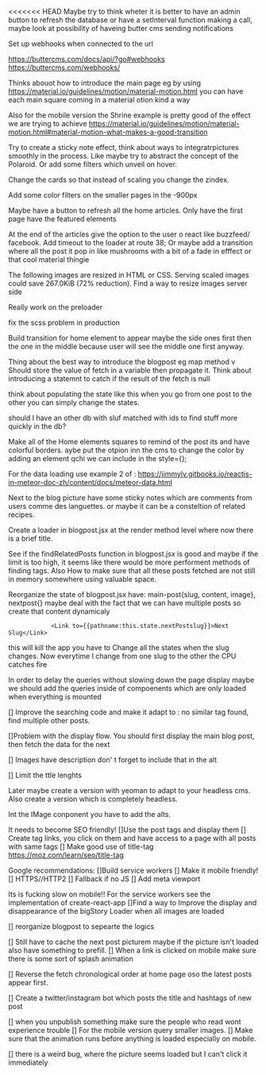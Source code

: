 <<<<<<< HEAD
Maybe try to think wheter it is better to have an admin button to refresh the database or have a setInterval function making a call, maybe look at possibility of haveing butter cms sending notifications


Set up webhooks when connected to the url

https://buttercms.com/docs/api/?go#webhooks
https://buttercms.com/webhooks/

Thinks abouot how to introduce the main page eg by using https://material.io/guidelines/motion/material-motion.html you can have each main square coming in a material otion kind a way

Also for the mobile version the Shrine example is pretty good of the effect we are trying to achieve https://material.io/guidelines/motion/material-motion.html#material-motion-what-makes-a-good-transition

Try to create a sticky note effect, think about ways to integratrpictures smoothly in the process. Like maybe try to abstract the concept of the Polaroid. Or add some filters which unveil on hover. 

Change the cards so that instead of scaling you change the zindex.

Add some color filters on the smaller pages in the -900px

Maybe have a button to refresh all the home articles. Only have the first page have the featured elements

At the end of the articles give the option to the user o react like buzzfeed/ facebook. 
Add timeout to the loader at route 38; Or maybe add a transition where all the post it pop in like mushrooms with a bit of a fade in efffect or that cool material thingie

The following images are resized in HTML or CSS. Serving scaled images could save 267.0KiB (72% reduction). Find a way to resize images server side 

Really work on the preloader

fix the scss problem in production


Build transition for home element to appear maybe the side ones first then the one in the middle because user will see the middle one first anyway. 

Thing about the best way to introduce the blogpost eg map method v 
Should store the value of fetch in a variable then propagate it. 
Think about introducing a  statemnt to catch if the result of the fetch is null

think about populating the state like this when you go from one post to the other you can simply change the states. 

should I have an other db with sluf matched with ids to find stuff more quickly in the db?

Make all of the Home elements squares to remind of the post its and have colorful borders. aybe put the otpion inn the cms to change the color by adding an element qchi we can include in the style={};

For the data loading use example 2 of : https://jimmylv.gitbooks.io/reactjs-in-meteor-doc-zh/content/docs/meteor-data.html

Next to the blog picture have some sticky notes which are comments from users comme des languettes. or maybe it can be a consteltion of related recipes.

Create a loader in blogpost.jsx at the render method level where now there is a brief title. 

See if the  findRelatedPosts function in blogpost.jsx is good and maybe if the limit is too high, it seems like there would be more performent methods of finding tags. Also How to make sure that all these posts fetched are not still in memory somewhere using valuable space.

Reorganize the state of blogpost.jsx have: main-post{slug, content, image}, nextpost{} maybe deal with the fact that we can have multiple posts so create that content dynamicaly


				<Link to={{pathname:this.state.nextPostslug}}>Next Slug</Link>
this will kill the app you have to Change all the states when the slug changes. Now everytime I change from one slug to the other the CPU catches fire

In order to delay the queries without slowing down the page display maybe we should add the queries inside of compoenents which are only loaded when everything is mounted

[] Improve the searching code and make it adapt to : no similar tag found, find multiple other posts. 

[]Problem with the display flow. You should first display the main blog post, then fetch the data for the next 

[] Images have description don' t forget to include that in the alt

[] Limit the ttle lenghts

Later maybe create a version with yeoman to adapt to your headless cms. 
Also create a version which is completely headless. 

Int the IMage conponent you have to add the alts. 

It needs to become SEO friendly!
	[]Use the post tags and display them
	[] Create tag links, you click on them and have access to a page with all posts with same tags
	[] Make good use of title-tag https://moz.com/learn/seo/title-tag

Google recommendations:
	[]Build service workers
	[] Make it mobile friendly!
	[] HTTPS//HTTP2
	[] Fallback if no JS
	[] Add meta viewport


 Its is fucking slow on mobile!!
For the service workers see the implementation of create-react-app
[]Find a way to Improve the display and disappearance of the bigStory Loader when all images are loaded

[] reorganize blogpost to sepearte the logics

[] Still have to cache the next post picturem maybe if the picture isn't loaded also have something to prefill.
[] When a link is clicked on mobile make sure there is some sort of splash animation

[] Reverse the fetch chronological order at home page oso the latest posts appear first. 

[] Create a twitter/instagram bot which posts  the title and hashtags of new post

[] when you unpublish something make sure the people who read wont experience trouble
[] For the mobile version query smaller images.
[] Make sure that the animation runs before anything is loaded especially on mobile.

[] there is a weird bug, where the picture seems loaded but I can't click it immediately